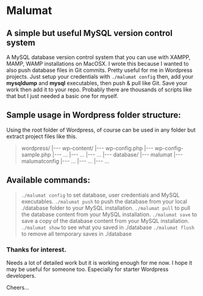 # Malumat

## A simple but useful MySQL version control system

A MySQL database version control system that you can use with XAMPP, MAMP, WAMP installations on MacOSX. I wrote this because I wanted to also push database files in Git commits. Pretty useful for me in Wordpress projects. Just setup your credentials with `./malumat config` then, add your **mysqldump** and **mysql** executables, then push & pull like Git. Save your work then add it to your repo. Probably there are thousands of scripts like that but I just needed a basic one for myself. 


## Sample usage in Wordpress folder structure:

Using the root folder of Wordpress, of course can be used in any folder but extract project files like this.

>wordpress/
>|--- wp-content/
>|--- wp-config.php
>|--- wp-config-sample.php
>|--- ... 
>|--- ... 
>|--- ... 
>|--- database/
>|--- malumat
>|--- malumatconfig
>|--- ... 
>|--- ... 
>|--- ... 


## Available commands:

>`./malumat config` to set database, user credentials and MySQL executables.
>`./malumat push` to push the database from your local ./database folder to your MySQL installation.
>`./malumat pull` to pull the database content from your MySQL installation.
>`./malumat save` to save a copy of the database content from your MySQL installation.
>`./malumat show` to see what you saved in ./database
>`./malumat flush` to remove all temporary saves in ./database

### Thanks for interest.

Needs a lot of detailed work but it is working enough for me now. I hope it may be useful for someone too. Especially for starter Wordpress developers.


Cheers...

